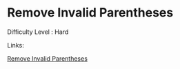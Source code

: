 # Remove Invalid Parentheses

Difficulty Level : Hard

Links:

[Remove Invalid Parentheses](https://www.geeksforgeeks.org/problems/remove-invalid-parentheses/1?itm_source=geeksforgeeks&itm_medium=article&itm_campaign=practice_card)
